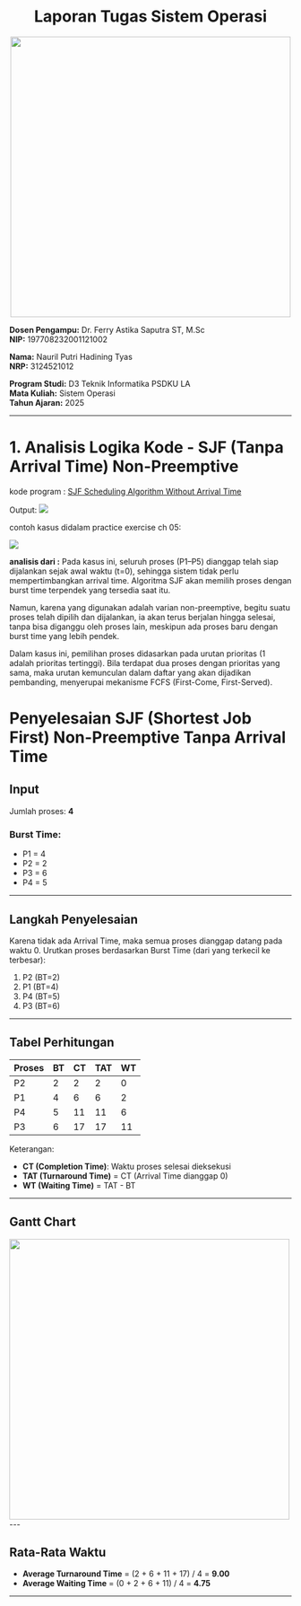 <div align="center">
  
# Laporan Tugas Sistem Operasi
</div>
<p align="center">
  <img src="https://github.com/Naurilputri/SisOp-2025/blob/main/img/logo.jpg" width="500"/>
</p>

**Dosen Pengampu:** Dr. Ferry Astika Saputra ST, M.Sc  
**NIP:** 197708232001121002  

**Nama:** Nauril Putri Hadining Tyas  
**NRP:** 3124521012  

**Program Studi:** D3 Teknik Informatika PSDKU LA  
**Mata Kuliah:** Sistem Operasi  
**Tahun Ajaran:** 2025  

---

# 1. Analisis Logika Kode - SJF (Tanpa Arrival Time) Non-Preemptive

kode program : [SJF Scheduling Algorithm Without Arrival Time](https://github.com/ferryastika/Scheduling-Algorithms/blob/master/SJF%20Scheduling%20Algorithm%20Without%20Arrival%20Time.c)

Output: 
<img src="https://github.com/Naurilputri/SisOp-2025/blob/main/img/sjf-1.png">


contoh kasus didalam practice exercise ch 05:

<img src="https://github.com/Naurilputri/SisOp-2025/blob/main/img/sjfcontoh.png">

**analisis dari :** 
Pada kasus ini, seluruh proses (P1–P5) dianggap telah siap dijalankan sejak awal waktu (t=0), sehingga sistem tidak perlu mempertimbangkan arrival time. Algoritma SJF akan memilih proses dengan burst time terpendek yang tersedia saat itu.

Namun, karena yang digunakan adalah varian non-preemptive, begitu suatu proses telah dipilih dan dijalankan, ia akan terus berjalan hingga selesai, tanpa bisa diganggu oleh proses lain, meskipun ada proses baru dengan burst time yang lebih pendek.

Dalam kasus ini, pemilihan proses didasarkan pada urutan prioritas (1 adalah prioritas tertinggi). Bila terdapat dua proses dengan prioritas yang sama, maka urutan kemunculan dalam daftar yang akan dijadikan pembanding, menyerupai mekanisme FCFS (First-Come, First-Served).

# Penyelesaian SJF (Shortest Job First) Non-Preemptive Tanpa Arrival Time

## Input
Jumlah proses: **4**

### Burst Time:
- P1 = 4
- P2 = 2
- P3 = 6
- P4 = 5

---

## Langkah Penyelesaian
Karena tidak ada Arrival Time, maka semua proses dianggap datang pada waktu 0. Urutkan proses berdasarkan Burst Time (dari yang terkecil ke terbesar):

1. P2 (BT=2)
2. P1 (BT=4)
3. P4 (BT=5)
4. P3 (BT=6)

---

## Tabel Perhitungan

| Proses | BT | CT  | TAT | WT  |
|--------|----|-----|-----|-----|
| P2     | 2  | 2   | 2   | 0   |
| P1     | 4  | 6   | 6   | 2   |
| P4     | 5  | 11  | 11  | 6   |
| P3     | 6  | 17  | 17  | 11  |

Keterangan:
- **CT (Completion Time)**: Waktu proses selesai dieksekusi
- **TAT (Turnaround Time)** = CT (Arrival Time dianggap 0)
- **WT (Waiting Time)** = TAT - BT

---

## Gantt Chart

<img src="https://github.com/Naurilputri/SisOp-2025/blob/main/img/gansjf1.png" width="500"/>
---

## Rata-Rata Waktu
- **Average Turnaround Time** = (2 + 6 + 11 + 17) / 4 = **9.00**
- **Average Waiting Time** = (0 + 2 + 6 + 11) / 4 = **4.75**

---
